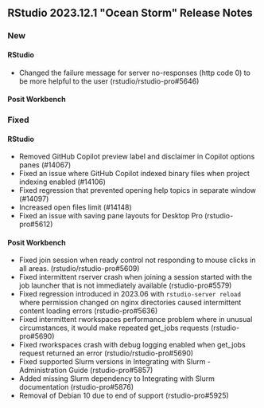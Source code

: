 ## RStudio 2023.12.1 "Ocean Storm" Release Notes

### New
#### RStudio
- Changed the failure message for server no-responses (http code 0) to be more helpful to the user (rstudio/rstudio-pro#5646)


#### Posit Workbench

### Fixed
#### RStudio
- Removed GitHub Copilot preview label and disclaimer in Copilot options panes (#14067)
- Fixed an issue where GitHub Copilot indexed binary files when project indexing enabled (#14106)
- Fixed regression that prevented opening help topics in separate window (#14097)
- Increased open files limit (#14148)
- Fixed an issue with saving pane layouts for Desktop Pro (rstudio-pro#5612)
 
#### Posit Workbench
- Fixed join session when ready control not responding to mouse clicks in all areas. (rstudio/rstudio-pro#5609)
- Fixed intermittent rserver crash when joining a session started with the job launcher that is not immediately available (rstudio-pro#5579)
- Fixed regression introduced in 2023.06 with `rstudio-server reload` where permission changed on nginx directories caused intermittent content loading errors (rstudio-pro#5636)
- Fixed intermittent rworkspaces performance problem where in unusual circumstances, it would make repeated get_jobs requests (rstudio-pro#5690)
- Fixed rworkspaces crash with debug logging enabled when get_jobs request returned an error (rstudio/rstudio-pro#5690)
- Fixed supported Slurm versions in Integrating with Slurm - Administration Guide (rstudio-pro#5857) <i class="bi bi-info-circle-fill" title="Documentation change since last release/patch."></i>
- Added missing Slurm dependency to Integrating with Slurm documentation (rstudio-pro#5876) <i class="bi bi-info-circle-fill" title="Documentation change since last release/patch."></i>
- Removal of Debian 10 due to end of support (rstudio-pro#5925) <i class="bi bi-info-circle-fill" title="Documentation change since last release/patch."></i>